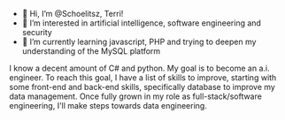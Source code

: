 - 👋 Hi, I’m @Schoelitsz, Terri!
- 👀 I’m interested in artificial intelligence, software engineering and security
- 🌱 I’m currently learning javascript, PHP and trying to deepen my understanding of the MySQL platform

I know a decent amount of C# and python. My goal is to become an a.i. engineer. To reach this goal, I have a list of skills to improve, starting with some front-end 
and back-end skills, specifically database to improve my data management. Once fully grown in my role as full-stack/software engineering, I'll make steps towards data 
engineering. 
<!---
Schoelitsz/Schoelitsz is a ✨ special ✨ repository because its `README.md` (this file) appears on your GitHub profile.
You can click the Preview link to take a look at your changes.
--->
